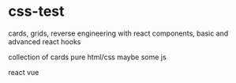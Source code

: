 # css-test

cards, grids, reverse engineering with react components, basic and advanced react hooks




collection of cards pure html/css
maybe some js

react vue
